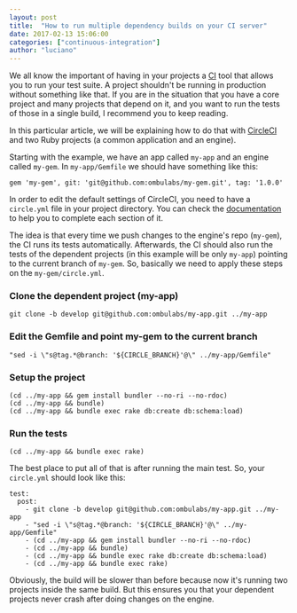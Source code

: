 ```yaml
---
layout: post
title:  "How to run multiple dependency builds on your CI server"
date: 2017-02-13 15:06:00
categories: ["continuous-integration"]
author: "luciano"
---
```


We all know the important of having in your projects a [CI](https://en.wikipedia.org/wiki/Continuous_integration) tool that allows you to run your test suite. A project shouldn't be running in production without something like that.
If you are in the situation that you have a core project and many projects that depend on it, and you want to run the tests of those in a single build, I recommend you to keep reading.

<!--more-->

In this particular article, we will be explaining how to do that with [CircleCI](https://circleci.com) and two Ruby projects (a common application and an engine).

Starting with the example, we have an app called `my-app` and an engine called `my-gem`.
In `my-app/Gemfile` we should have something like this:

```
gem 'my-gem', git: 'git@github.com:ombulabs/my-gem.git', tag: '1.0.0'
```

In order to edit the default settings of CircleCI, you need to have a `circle.yml` file in your project directory. You can check the [documentation](https://circleci.com/docs/configuration/) to help you to complete each section of it.

The idea is that every time we push changes to the engine's repo (`my-gem`), the CI runs its tests automatically. Afterwards, the CI should also run the tests of the dependent projects (in this example will be only `my-app`) pointing to the current branch of `my-gem`. So, basically we need to apply these steps on the `my-gem/circle.yml`.

### Clone the dependent project (my-app)

`git clone -b develop git@github.com:ombulabs/my-app.git ../my-app`

### Edit the Gemfile and point my-gem to the current branch

`"sed -i \"s@tag.*@branch: '${CIRCLE_BRANCH}'@\" ../my-app/Gemfile"`

### Setup the project

```
(cd ../my-app && gem install bundler --no-ri --no-rdoc)
(cd ../my-app && bundle)
(cd ../my-app && bundle exec rake db:create db:schema:load)
```

### Run the tests

`(cd ../my-app && bundle exec rake)`

The best place to put all of that is after running the main test. So, your `circle.yml` should look like this:

```
test:
  post:
    - git clone -b develop git@github.com:ombulabs/my-app.git ../my-app
    - "sed -i \"s@tag.*@branch: '${CIRCLE_BRANCH}'@\" ../my-app/Gemfile"
    - (cd ../my-app && gem install bundler --no-ri --no-rdoc)
    - (cd ../my-app && bundle)
    - (cd ../my-app && bundle exec rake db:create db:schema:load)
    - (cd ../my-app && bundle exec rake)
```

Obviously, the build will be slower than before because now it's running two projects inside the same build. But this ensures you that your dependent projects never crash after doing changes on the engine.
